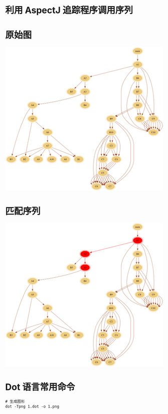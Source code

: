 # 利用 AspectJ 追踪程序调用序列

# 原始图
![original](img/ori.png)

# 匹配序列
![original](img/match.png)

# Dot 语言常用命令
```
# 生成图形
dot -Tpng 1.dot -o 1.png
```
